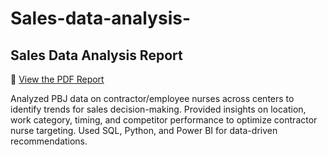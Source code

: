 # Sales-data-analysis-

## Sales Data Analysis Report  

📄 [View the PDF Report](https://github.com/Jaydeep4845/Sales-data-analysis-/blob/main/Jaydeep_Chavda_clipboard.pdf)  

Analyzed PBJ data on contractor/employee nurses across centers to identify trends for sales decision-making. Provided insights on location, work category, timing, and competitor performance to optimize contractor nurse targeting. Used SQL, Python, and Power BI for data-driven recommendations.
